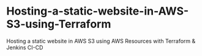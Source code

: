 # Hosting-a-static-website-in-AWS-S3-using-Terraform
Hosting a static website in AWS S3 using AWS Resources with Terraform &amp; Jenkins CI-CD
